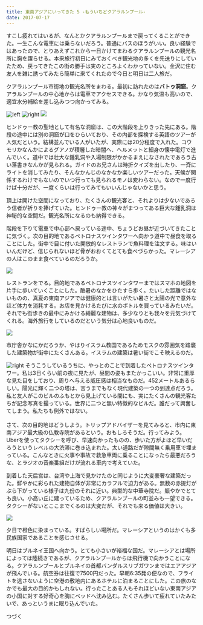 ```yaml
---
title: 東南アジアにいってきた 5 -もういちどクアラルンプール-
date: 2017-07-17
---
```


すこし疲れてはいるが、なんとかクアラルンプールまで戻ってくることができた。一生こんな電車には乗らないだろう。普通にバスのほうがいい。良い経験ではあったので、とりあえずこれから一日かけてまわるクアラルンプールの観光名所に胸を躍らせる。本来旅行初日にみておくべき観光地の多くを先送りにしていたため、戻ってきたこの街の勝手は実のところよくわかっていない。金沢に住む友人を雑に誘ってみたら簡単に来てくれたので今日と明日は二人旅だ。

クアラルンプール市街地の観光名所をまわる。最初に訪れたのは**バトゥ洞窟**。クアラルンプールの中心地からは電車でアクセスできる。かなり気温も高いので、適宜水分補給を差し込みつつ向かってみる。

![left](https://photos.xar.sh/35719041450_bc331a7bac_b.jpg)
![right](https://photos.xar.sh/35719057850_9854df1946_b.jpg)
![](https://photos.xar.sh/35719049830_147315dc3a_h.jpg)

ヒンドゥー教の聖地として有名な洞窟は、この大階段を上りきった先にある。階段の途中には別の洞窟が口をひらいており、その内部を探検する英語のツアーが人気だという。結構並んでいる人がいたが、実際には20分程度で入れた。コウモリかなんかによるグアノが積層した暗闇へ、ヘルメットと細身の懐中電灯で進んでいく。道中では壮大な鍾乳洞や入場制限がかかるまえになされたであろう古い落書きなんかが見られる。ガイドのお兄さんは時折クイズを出したり、一斉にライトを消してみたり、そんなかんじのなかなか楽しいツアーだった。天候が関係するわけでもないのでいつ行っても見られるモノは変わらない。なので一度行けば十分だが、一度くらいは行ってみてもいいんじゃないかと思う。

頂上は開けた空間になっており、たくさんの観光客と、それよりは少ないであろう信者が祈りを捧げていた。ヒンドゥー教の神々がまつってある巨大な鍾乳洞は神秘的な空間だ。観光名所になるのも納得できる。

階段を下りて電車で中心部へ戻っている途中、ちょうどお昼が近づいてきたことに気づく。次の目的地であるペトロナスツインタワーへ向かう道中で昼食を取ることにした。街中で目に付いた開放的なレストランで魚料理を注文する。味はいいんだけど、信じられないほど骨がおおくてとても食べづらかった。マレーシアの人はこのまま食べているのだろうか。

![](https://photos.xar.sh/36109619675_1a758d553d_h.jpg)

レストランをでる。目的地であるペトロナスツインタワーまではスマホの地図を片手に歩いていくことにした。酷暑のなかをひたすら歩く。たいした距離ではないものの、真夏の東南アジアでは健康的とは言いがたい暑さと太陽の光で意外なほど体力を消耗する。お店を見かけるたびに水のボトルを買っているみたいだ。それでも街歩きの最中にみかける綺麗な建物は、多少なりとも我々を元気づけてくれる。海外旅行をしているのだという気分は心地良いものだ。

![](https://photos.xar.sh/35269286464_e696fed773_h.jpg)

市庁舎かなにかだろうか、やはりイスラム教国であるためモスクの雰囲気を踏襲した建築物が街中にたくさんある。イスラムの建築は暑い街でこそ映えるのだ。

![right](https://photos.xar.sh/36067684396_176c9118aa_b.jpg)
そうこうしているうちに、やっとのことで到着したペトロナスツインタワー。私は3日くらい前の夜に見たが、昼間の姿もまたかっこいい。非常に重厚な見た目をしており、周りへ与える威圧感は相当なものだ。452メートルあるらしい。陽光に輝く二つの塔は、言うまでもなく現代建築の一つの到達点だろう。私と友人がこのビルのふもとから見上げている間にも、実にたくさんの観光客たちが記念写真を撮っている。世界に二つと無い特徴的なビルだ。誰だって興奮してしまう。私たちも例外ではない。<br><br>
さて、次の目的地はどうしよう。トリップアドバイザーを見てみると、市内に東南アジア最大級の仏教寺院があるという。おもしろそうだ。行ってみよう。Uberを使ってタクシーを呼び、早速向かったものの、歩いた方がよほど早いだろうというレベルの大渋滞に巻き込まれた。太い道路だが隙間無く乗用車で埋まっている。こんなときに火事や事故で救急車両に乗ることになったら最悪だろうな、とラジオの音楽番組だけが流れる車内で考えていた。

到着した天后宫は、台湾や上海で見かけたのと同じように大変豪奢な建築だった。鮮やかに彩られた建物自体が非常にカラフルで迫力がある。無数の赤提灯がぶら下がっている様子は九份のそれに近い。典型的な中華寺院だ。賑やかでとても良い。小高い丘に建っているため、クアラルンプールの町並みも一望できる。タクシーがないとここまでくるのは大変だが、それでも来る価値は大きい。

![](https://photos.xar.sh/36067691886_48c9069597_h.jpg)

夕日で橙色に染まっている。すばらしい場所だ。マレーシアというのはかくも多民族国家であることを感じさせる。

明日はブルネイ王国へ向かう。とても小さいが裕福な国だ。マレーシアとは場所によっては陸続きであるが、クアラルンプールからは飛行機で向かうことになる。クアラルンプールとブルネイの首都バンダルスリブガワンまではエアアジアが飛んでいる。航空券は往復で7500円だった。早朝6:35発の便なので、フライトを逃さないように空港の敷地内にあるホテルに泊まることにした。この旅のなかでも最大の目的かもしれない。行ったことある人もそれほどいない東南アジアの小国に対する好奇心を胸にベッドへ沈み込む。たくさん歩いて疲れていたみたいで、あっというまに眠り込んでいた。

つづく
